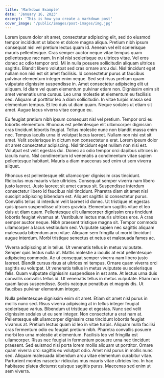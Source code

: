 ```yaml
---
title: 'Markdown Example'
date: 'January 16, 2023'
excerpt: 'This is how you create a markdown post'
cover_image: '/public/images/post-images/img.jpg'
---
```


Lorem ipsum dolor sit amet, consectetur adipiscing elit, sed do eiusmod tempor incididunt ut labore et dolore magna aliqua. Pretium nibh ipsum consequat nisl vel pretium lectus quam id. Aenean vel elit scelerisque mauris pellentesque. Cras semper auctor neque vitae tempus quam pellentesque nec nam. In nisl nisi scelerisque eu ultrices vitae. Vel eros donec ac odio tempor orci. Mi in nulla posuere sollicitudin aliquam ultrices sagittis. Blandit libero volutpat sed cras ornare arcu dui. Nisl tincidunt eget nullam non nisi est sit amet facilisis. Id consectetur purus ut faucibus pulvinar elementum integer enim neque. Sed sed risus pretium quam vulputate dignissim suspendisse in. Amet consectetur adipiscing elit ut aliquam. Id diam vel quam elementum pulvinar etiam non. Dignissim enim sit amet venenatis urna cursus. Leo urna molestie at elementum eu facilisis sed. Aliquam ut porttitor leo a diam sollicitudin. In vitae turpis massa sed elementum tempus. Et leo duis ut diam quam. Neque sodales ut etiam sit amet. Augue lacus viverra vitae congue eu.

Eu feugiat pretium nibh ipsum consequat nisl vel pretium. Tempor orci eu lobortis elementum. Rhoncus est pellentesque elit ullamcorper dignissim cras tincidunt lobortis feugiat. Tellus molestie nunc non blandit massa enim nec. Tempus iaculis urna id volutpat lacus laoreet. Nullam non nisi est sit amet. Velit scelerisque in dictum non consectetur a erat. Lorem ipsum dolor sit amet consectetur adipiscing. Nisl tincidunt eget nullam non nisi est. Volutpat est velit egestas dui. Donec ac odio tempor orci dapibus ultrices in iaculis nunc. Nisl condimentum id venenatis a condimentum vitae sapien pellentesque habitant. Mauris a diam maecenas sed enim ut sem viverra aliquet.

Rhoncus est pellentesque elit ullamcorper dignissim cras tincidunt. Ridiculus mus mauris vitae ultricies. Consequat semper viverra nam libero justo laoreet. Justo laoreet sit amet cursus sit. Suspendisse interdum consectetur libero id faucibus nisl tincidunt. Pharetra diam sit amet nisl suscipit adipiscing bibendum est. Aliquet sagittis id consectetur purus. Convallis tellus id interdum velit laoreet id donec. Ut tristique et egestas quis ipsum suspendisse ultrices gravida. Elementum sagittis vitae et leo duis ut diam quam. Pellentesque elit ullamcorper dignissim cras tincidunt lobortis feugiat vivamus at. Vestibulum lectus mauris ultrices eros. A cras semper auctor neque. Nibh praesent tristique magna sit. Tempor commodo ullamcorper a lacus vestibulum sed. Vulputate sapien nec sagittis aliquam malesuada bibendum arcu vitae. Aliquam sem fringilla ut morbi tincidunt augue interdum. Morbi tristique senectus et netus et malesuada fames ac.

Viverra adipiscing at in tellus. Ut venenatis tellus in metus vulputate. Semper quis lectus nulla at. Mattis molestie a iaculis at erat pellentesque adipiscing commodo. Ac ut consequat semper viverra nam libero justo laoreet. Blandit cursus risus at ultrices mi tempus. Ornare quam viverra orci sagittis eu volutpat. Ut venenatis tellus in metus vulputate eu scelerisque felis. Quam vulputate dignissim suspendisse in est ante. At lectus urna duis convallis convallis tellus id. Ut venenatis tellus in metus vulputate. Etiam non quam lacus suspendisse. Sociis natoque penatibus et magnis dis. Ut faucibus pulvinar elementum integer.

Nulla pellentesque dignissim enim sit amet. Etiam sit amet nisl purus in mollis nunc sed. Risus viverra adipiscing at in tellus integer feugiat scelerisque varius. Bibendum ut tristique et egestas. Nunc sed velit dignissim sodales ut eu sem integer. Non consectetur a erat nam at. Pellentesque elit ullamcorper dignissim cras tincidunt lobortis feugiat vivamus at. Pretium lectus quam id leo in vitae turpis. Aliquam nulla facilisi cras fermentum odio eu feugiat pretium nibh. Pharetra convallis posuere morbi leo urna molestie at elementum. Facilisis leo vel fringilla est ullamcorper. Risus nec feugiat in fermentum posuere urna nec tincidunt praesent. Sed euismod nisi porta lorem mollis aliquam ut porttitor. Ornare quam viverra orci sagittis eu volutpat odio. Amet nisl purus in mollis nunc sed. Aliquam malesuada bibendum arcu vitae elementum curabitur vitae. Parturient montes nascetur ridiculus mus mauris vitae ultricies leo. In hac habitasse platea dictumst quisque sagittis purus. Maecenas sed enim ut sem viverra.
